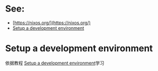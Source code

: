 # See:
  - [https://nixos.org/](https://nixos.org/)
  - [Setup a development environment](https://nixos.org/guides/dev-environment.html)

# Setup a development environment
  依据教程 [Setup a development environment](https://nixos.org/guides/dev-environment.html)学习
  
